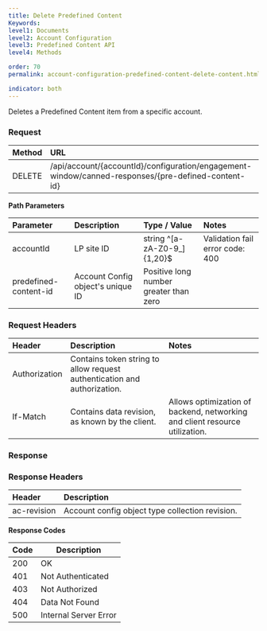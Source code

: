 ```yaml
---
title: Delete Predefined Content
Keywords:
level1: Documents
level2: Account Configuration
level3: Predefined Content API
level4: Methods

order: 70
permalink: account-configuration-predefined-content-delete-content.html

indicator: both
---
```


Deletes a Predefined Content item from a specific account.

### Request

 |Method|  URL| 
 |:-------  |:-----| 
 |DELETE|  /api/account/{accountId}/configuration/engagement-window/canned-responses/{pre-defined-content-id} |

**Path Parameters**

 |Parameter|  Description|  Type / Value| Notes|
 |:-----------|  :-------------|  :-------------|:----------| 
 |accountId|  LP site ID|  string ^[a-zA-Z0-9_]{1,20}$|  Validation fail error code: 400 |
 |predefined-content-id|  Account Config object's unique ID|  Positive long number greater than zero  |

### Request Headers

 |Header|  Description|  Notes| 
 |:-------  |:--------------  |:---| 
 |Authorization|  Contains token string to allow request authentication and authorization.  |
 |If-Match|  Contains data revision, as known by the client.|  Allows optimization of backend, networking and client resource utilization. |

### Response

### Response Headers

 |Header|  Description| 
 |:-------   |:-----  |
 |ac-revision|  Account config object type collection revision.|

**Response Codes**

| Code | Description           |
|------|-----------------------|
| 200  | OK                    |
| 401  | Not Authenticated     |
| 403  | Not Authorized        |
| 404  | Data Not Found        |
| 500  | Internal Server Error |
